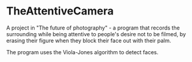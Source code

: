 # TheAttentiveCamera
A project in "The future of photography" - a program that records the surrounding while being attentive to people's desire not to be filmed, by erasing their figure when they block their face out with their palm.

The program uses the Viola-Jones algorithm to detect faces.
